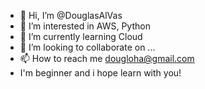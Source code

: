 - 👋 Hi, I’m @DouglasAlVas
- 👀 I’m interested in AWS, Python
- 🌱 I’m currently learning Cloud
- 💞️ I’m looking to collaborate on ...
- 📫 How to reach me dougloha@gmail.com
- I'm beginner and i hope learn with you!

<!---
DouglasAlVas/DouglasAlVas is a ✨ special ✨ repository because its `README.md` (this file) appears on your GitHub profile.
You can click the Preview link to take a look at your changes.
--->
